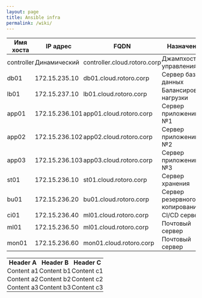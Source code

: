 ```yaml
---
layout: page
title: Ansible infra
permalink: /wiki/
---
```


<style>
table, th, td {
    padding: 1px;
}
</style>

<div class="bettertd">

|Имя хоста|IP адрес|FQDN|Назначение|user|pass|
|------------|------------|------------|------------|------------|------------|
|controller|Динамический|controller.cloud.rotoro.corp|Джампхост для управления|moon|selena|
|db01|172.15.235.10|db01.cloud.rotoro.corp|Сервер базы данных|saturn|cronos|
|lb01|172.15.237.10|lb01.cloud.rotoro.corp|Балансировщик нагрузки|mars|ares|
|app01|172.15.236.101|app01.cloud.rotoro.corp|Сервер приложений №1|mercury|hermes|
|app02|172.15.236.102|app02.cloud.rotoro.corp|Сервер приложений №2|venus|aphrodite|
|app03|172.15.236.103|app03.cloud.rotoro.corp|Сервер приложений №3|earth|gaia|
|st01|172.15.236.10|st01.cloud.rotoro.corp|Сервер хранения|jupiter|zeus|
|bu01|172.15.236.20|bu01.cloud.rotoro.corp|Сервер резервного копирования|neptune|poseidon|
|ci01|172.15.236.40|ml01.cloud.rotoro.corp|CI/CD сервер|uranus|grandpa|
|ml01|172.15.236.50|ml01.cloud.rotoro.corp|Почтовый сервер|pluto|hades|
|mon01|172.15.236.60|mon01.cloud.rotoro.corp|Почтовый сервер|ceres|demeter|

</div>

<table align="center">
  <tr><th align="center">Header A</th><th align="center">Header B</th><th align="center">Header C</th></tr>
  <tr><td>Content a1</td><td>Content b1</td><td>Content c1</td></tr>
  <tr><td>Content a2</td><td>Content b2</td><td>Content c2</td></tr>
  <tr><td>Content a3</td><td>Content b3</td><td>Content c3</td></tr>
</table>
